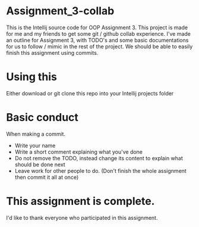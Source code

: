 # Assignment_3-collab
This is the Intellij source code for OOP Assignment 3.
This project is made for me and my friends to get some git / github collab experience.
I've made an outline for Assignment 3, with TODO's and some basic documentations for us to follow / mimic in the rest of the project. We should be able to easily finish this assignment using commits.
# Using this
Either download or git clone this repo into your Intellij projects folder
# Basic conduct
When making a commit.
* Write your name
* Write a short comment explaining what you've done
* Do not remove the TODO, instead change its content to explain what should be done next
* Leave work for other people to do. (Don't finish the whole assignment then commit it all at once)

# This assignment is complete.
I'd like to thank everyone who participated in this assignment.
